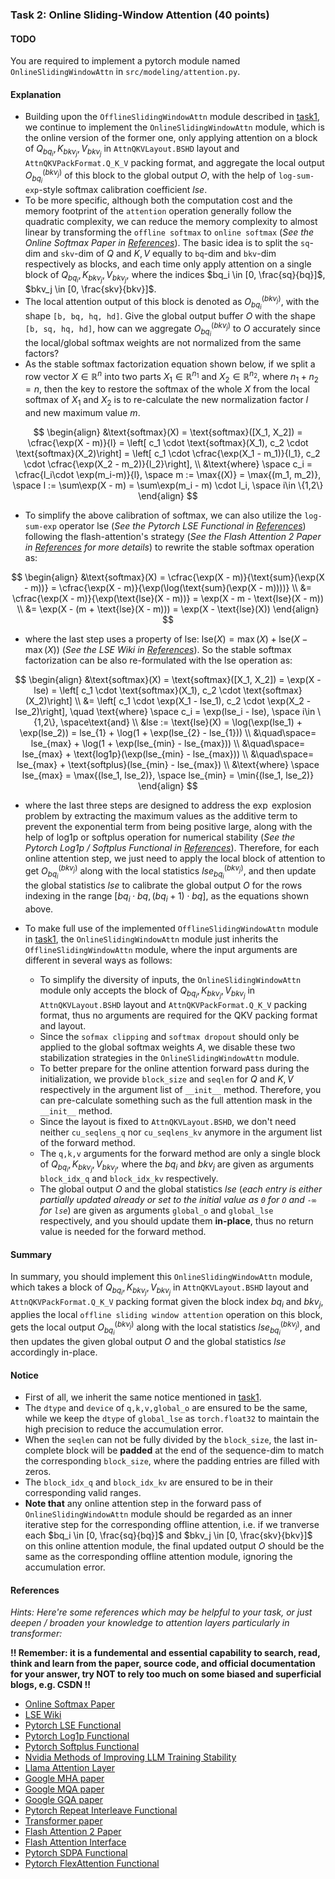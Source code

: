 ### Task 2: Online Sliding-Window Attention (40 points)

#### TODO

You are required to implement a pytorch module named `OnlineSlidingWindowAttn` in `src/modeling/attention.py`.


#### Explanation

* Building upon the `OfflineSlidingWindowAttn` module described in [task1](./task1.md), we continue to implement the `OnlineSlidingWindowAttn` module, which is the online version of the former one, only applying attention on a block of $Q_{bq_i},K_{bkv_j},V_{bkv_j}$ in `AttnQKVLayout.BSHD` layout and `AttnQKVPackFormat.Q_K_V` packing format, and aggregate the local output $O_{bq_i}^{(bkv_j)}$ of this block to the global output $O$, with the help of `log-sum-exp`-style softmax calibration coefficient $lse$.
* To be more specific, although both the computation cost and the memory footprint of the `attention` operation generally follow the quadratic complexity, we can reduce the memory complexity to almost linear by transforming the `offline softmax` to `online softmax` (*See the Online Softmax Paper in [References](#references)*). The basic idea is to split the `sq`-dim and `skv`-dim of $Q$ and $K,V$ equally to `bq`-dim and `bkv`-dim respectively as blocks, and each time only apply attention on a single block of $Q_{bq_i},K_{bkv_j},V_{bkv_j}$, where the indices $bq_i \in [0, \frac{sq}{bq}]$, $bkv_j \in [0, \frac{skv}{bkv}]$. 
* The local attention output of this block is denoted as $O_{bq_i}^{(bkv_j)}$, with the shape `[b, bq, hq, hd]`. Give the global output buffer $O$ with the shape `[b, sq, hq, hd]`, how can we aggregate $O_{bq_i}^{(bkv_j)}$ to $O$ accurately since the local/global softmax weights are not normalized from the same factors?
* As the stable softmax factorization equation shown below, if we split a row vector $X \in \mathbb{R}^{n}$ into two parts $X_1 \in \mathbb{R}^{n_1}$ and $X_2 \in \mathbb{R}^{n_2}$, where $n_1 + n_2 = n$, then the key to restore the softmax of the whole $X$ from the local softmax of $X_1$ and $X_2$ is to re-calculate the new normalization factor $l$ and new maximum value $m$.

$$
\begin{align}
&\text{softmax}(X) = \text{softmax}([X_1, X_2]) = \cfrac{\exp(X - m)}{l} = \left[ c_1 \cdot \text{softmax}(X_1), c_2 \cdot \text{softmax}(X_2)\right] = \left[ c_1 \cdot \cfrac{\exp(X_1 - m_1)}{l_1}, c_2 \cdot \cfrac{\exp(X_2 - m_2)}{l_2}\right], \\
&\text{where} \space c_i = \cfrac{l_i\cdot \exp(m_i-m)}{l}, \space m := \max{(X)} = \max{(m_1, m_2)}, \space l := \sum\exp(X - m) = \sum\exp(m_i - m) \cdot l_i, \space i\in \{1,2\}
\end{align}
$$

* To simplify the above calibration of softmax, we can also utilize the `log-sum-exp` operator $\text{lse}$ (*See the Pytorch LSE Functional in [References](#references)*) following the flash-attention's strategy (*See the Flash Attention 2 Paper in [References](#references) for more details*) to rewrite the stable softmax operation as:

$$
\begin{align}
&\text{softmax}(X) = \cfrac{\exp(X - m)}{\text{sum}(\exp(X - m))} = \cfrac{\exp(X - m)}{\exp(\log(\text{sum}(\exp(X - m))))} \\
&= \cfrac{\exp(X - m)}{\exp(\text{lse}(X - m))} = \exp(X - m - \text{lse}(X - m)) \\
&= \exp(X - (m + \text{lse}(X - m))) = \exp(X - \text{lse}(X))
\end{align}
$$

* where the last step uses a property of $\text{lse}$: $\text{lse}(X) = \max{(X)} + \text{lse}(X - \max{(X)})$ (*See the LSE Wiki in [References](#references)*). So the stable softmax factorization can be also re-formulated with the $\text{lse}$ operation as:

$$
\begin{align}
&\text{softmax}(X) = \text{softmax}([X_1, X_2]) = \exp(X - lse) = \left[ c_1 \cdot \text{softmax}(X_1), c_2 \cdot \text{softmax}(X_2)\right] \\
&= \left[ c_1 \cdot \exp(X_1 - lse_1), c_2 \cdot \exp(X_2 - lse_2)\right], \quad \text{where} \space c_i = \exp(lse_i - lse), \space i\in \{1,2\}, \space\text{and} \\
&lse := \text{lse}(X) = \log(\exp(lse_1) + \exp(lse_2)) = lse_{1} + \log(1 + \exp(lse_{2} - lse_{1})) \\
&\quad\space= lse_{max} + \log(1 + \exp(lse_{min} - lse_{max})) \\
&\quad\space= lse_{max} + \text{log1p}(\exp(lse_{min} - lse_{max})) \\
&\quad\space= lse_{max} + \text{softplus}(lse_{min} - lse_{max}) \\
&\text{where} \space lse_{max} = \max{(lse_1, lse_2)}, \space lse_{min} = \min{(lse_1, lse_2)}
\end{align}
$$

* where the last three steps are designed to address the $\exp$ explosion problem by extracting the maximum values as the additive term to prevent the exponential term from being positive large, along with the help of $\text{log1p}$ or $\text{softplus}$ operation for numerical stability (*See the Pytorch Log1p / Softplus Functional in [References](#references)*). Therefore, for each online attention step, we just need to apply the local block of attention to get $O_{bq_i}^{(bkv_j)}$ along with the local statistics $lse^{(bkv_j)}_{bq_i}$, and then update the global statistics $lse$ to calibrate the global output $O$ for the rows indexing in the range $[bq_i\cdot bq, (bq_i + 1)\cdot bq]$, as the equations shown above.

* To make full use of the implemented `OfflineSlidingWindowAttn` module in [task1](./task1.md), the `OnlineSlidingWindowAttn` module just inherits the `OfflineSlidingWindowAttn` module, where the input arguments are different in several ways as follows:
    * To simplify the diversity of inputs, the `OnlineSlidingWindowAttn` module only accepts the block of $Q_{bq_i},K_{bkv_j},V_{bkv_j}$ in `AttnQKVLayout.BSHD` layout and `AttnQKVPackFormat.Q_K_V` packing format, thus no arguments are required for the QKV packing format and layout.
    * Since the `sofmax clipping` and `softmax dropout` should only be applied to the global softmax weights $A$, we disable these two stabilization strategies in the `OnlineSlidingWindowAttn` module.
    * To better prepare for the online attention forward pass during the initialization, we provide `block_size` and `seqlen` for $Q$ and $K,V$ respectively in the argument list of `__init__` method. Therefore, you can pre-calculate something such as the full attention mask in the `__init__` method.
    * Since the layout is fixed to `AttnQKVLayout.BSHD`, we don't need neither `cu_seqlens_q` nor `cu_seqlens_kv` anymore in the argument list of the forward method.
    * The `q,k,v` arguments for the forward method are only a single block of $Q_{bq_i},K_{bkv_j},V_{bkv_j}$, where the $bq_i$ and $bkv_j$ are given as arguments `block_idx_q` and `block_idx_kv` respectively.
    * The global output $O$ and the global statistics $lse$ (*each entry is either partially updated already or set to the initial value as `0` for `O` and `-∞` for `lse`*) are given as arguments `global_o` and `global_lse` respectively, and you should update them **in-place**, thus no return value is needed for the forward method.


#### Summary

In summary, you should implement this `OnlineSlidingWindowAttn` module, which takes a block of $Q_{bq_i},K_{bkv_j},V_{bkv_j}$ in `AttnQKVLayout.BSHD` layout and `AttnQKVPackFormat.Q_K_V` packing format given the block index $bq_i$ and $bkv_j$, applies the local `offline sliding window attention` operation on this block, gets the local output $O_{bq_i}^{(bkv_j)}$ along with the local statistics $lse^{(bkv_j)}_{bq_i}$, and then updates the given global output $O$ and the global statistics $lse$ accordingly in-place.


#### Notice

* First of all, we inherit the same notice mentioned in [task1](./task1.md).
* The `dtype` and `device` of `q,k,v,global_o` are ensured to be the same, while we keep the `dtype` of `global_lse` as `torch.float32` to maintain the high precision to reduce the accumulation error.
* When the `seqlen` can not be fully divided by the `block_size`, the last in-complete block will be **padded** at the end of the sequence-dim to match the corresponding `block_size`, where the padding entries are filled with zeros.
* The `block_idx_q` and `block_idx_kv` are ensured to be in their corresponding valid ranges.
* **Note that** any online attention step in the forward pass of `OnlineSlidingWindowAttn` module should be regarded as an inner iterative step for the corresponding offline attention, i.e. if we tranverse each $bq_i \in [0, \frac{sq}{bq}]$ and $bkv_j \in [0, \frac{skv}{bkv}]$ on this online attention module, the final updated output $O$ should be the same as the corresponding offline attention module, ignoring the accumulation error.


#### References

*Hints: Here're some references which may be helpful to your task, or just deepen / broaden your knowledge to attention layers particularly in transformer:*

**!! Remember: it is a fundemental and essential capability to search, read, think and learn from the paper, source code, and official documentation for your answer, try NOT to rely too much on some biased and superficial blogs, e.g. CSDN !!**


* [Online Softmax Paper](https://arxiv.org/pdf/2112.05682)
* [LSE Wiki](https://en.wikipedia.org/wiki/LogSumExp)
* [Pytorch LSE Functional](https://pytorch.org/docs/stable/generated/torch.logsumexp.html#torch-logsumexp)
* [Pytorch Log1p Functional](https://pytorch.org/docs/stable/generated/torch.log1p.html#torch.log1p)
* [Pytorch Softplus Functional](https://pytorch.org/docs/stable/generated/torch.nn.functional.softplus.html#torch.nn.functional.softplus)
* [Nvidia Methods of Improving LLM Training Stability](https://arxiv.org/pdf/2410.16682)
* [Llama Attention Layer](https://github.com/huggingface/transformers/blob/v4.46.3/src/transformers/models/llama/modeling_llama.py#L275)
* [Google MHA paper](https://proceedings.neurips.cc/paper_files/paper/2017/file/3f5ee243547dee91fbd053c1c4a845aa-Paper.pdf)
* [Google MQA paper](https://arxiv.org/pdf/1911.02150)
* [Google GQA paper](https://arxiv.org/pdf/2305.13245)
* [Pytorch Repeat Interleave Functional](https://pytorch.org/docs/stable/generated/torch.repeat_interleave.html#torch.repeat_interleave)
* [Transformer paper](https://proceedings.neurips.cc/paper/2017/file/3f5ee243547dee91fbd053c1c4a845aa-Paper.pdf)
* [Flash Attention 2 Paper](https://arxiv.org/pdf/2307.08691.pdf)
* [Flash Attention Interface](https://github.com/Dao-AILab/flash-attention/blob/main/flash_attn/flash_attn_interface.py)
* [Pytorch SDPA Functional](https://pytorch.org/docs/stable/generated/torch.nn.functional.scaled_dot_product_attention.html#torch.nn.functional.scaled_dot_product_attention)
* [Pytorch FlexAttention Functional](https://pytorch.org/docs/main/nn.attention.flex_attention.html#module-torch.nn.attention.flex_attention)